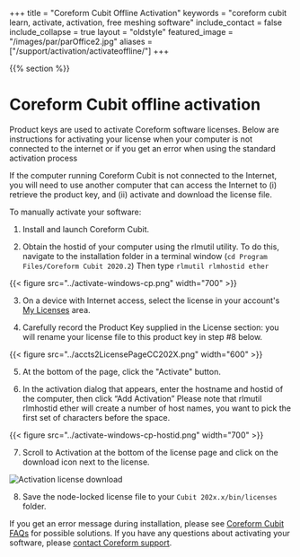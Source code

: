 +++
title = "Coreform Cubit Offline Activation"
keywords = "coreform cubit learn, activate, activation, free meshing software"
include_contact = false
include_collapse = true
layout = "oldstyle"
featured_image = "/images/par/parOffice2.jpg"
aliases = ["/support/activation/activateoffline/"]
+++

{{% section %}}

# Coreform Cubit offline activation

Product keys are used to activate Coreform software licenses. Below are instructions for activating your license when your computer is not connected to the internet or if you get an error when using the standard activation process

If the computer running Coreform Cubit is not connected to the Internet, you will need to use another computer that can access the Internet to (i) retrieve the product key, and (ii) activate and download the license file. 

To manually activate your software: 

1. Install and launch Coreform Cubit. 

2. Obtain the hostid of your computer using the rlmutil utility. To do this, navigate to the installation folder in a terminal window (`cd Program Files/Coreform Cubit 2020.2`) Then type `rlmutil rlmhostid ether`

<!-- ![Terminal rlmutil](activate_windows_cp.png) -->
{{< figure src="../activate-windows-cp.png" width="700" >}}


3. On a device with Internet access, select the license in your account's [My Licenses](http://coreform.com/account/licenses) area. 


4. Carefully record the Product Key supplied in the License section: you will rename your license file to this product key in step #8 below.


{{< figure src="../accts2LicensePageCC202X.png" width="600" >}}

5. At the bottom of the page, click the "Activate" button. 

6. In the activation dialog that appears, enter the hostname and hostid of the computer, then click “Add Activation” Please note that rlmutil rlmhostid ether will create a number of host names, you want to pick the first set of characters before the space.


{{< figure src="../activate-windows-cp-hostid.png" width="700" >}}



7. Scroll to Activation at the bottom of the license page and click on the download icon next to the license. 

![Activation license download](/images/activate_download.jpg)


<!-- *Wait, we're still on the computer that is connected to the Internet, not the offline computer. Can't download to the bin/licenses folder of the offline computer.* -->

8. Save the node-locked license file to your `Cubit 202x.x/bin/licenses` folder. 

<!-- Revised instructions: -->






<!-- *Note: A node-locked product key will activate Coreform Cubit on a single computer. A floating product key will activate a floating license of Coreform Cubit on the RLM-Server license server.* -->


If you get an error message during installation, please see [Coreform Cubit FAQs](/products/coreform-cubit/cubitfaqs) for possible solutions. If you have any questions about activating your software, please [contact Coreform support](/company/contact).


































